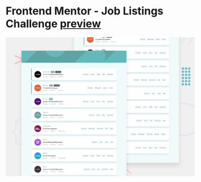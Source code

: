 # Frontend Mentor - Job Listings Challenge [preview](https://static-job-listings-master-tau.vercel.app/)

![Design preview for the Job Listings coding challenge](./design/desktop-preview.jpg)
